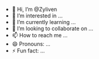 - 👋 Hi, I’m @Zyliven
- 👀 I’m interested in ...
- 🌱 I’m currently learning ...
- 💞️ I’m looking to collaborate on ...
- 📫 How to reach me ...
- 😄 Pronouns: ...
- ⚡ Fun fact: ...

<!---
Zyliven/Zyliven is a ✨ special ✨ repository because its `README.md` (this file) appears on your GitHub profile.
You can click the Preview link to take a look at your changes.
--->
